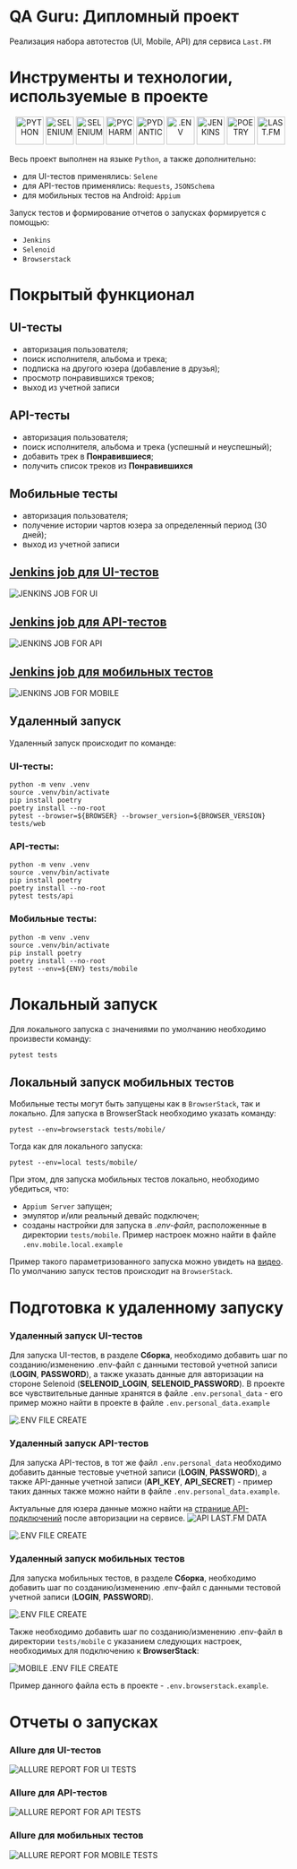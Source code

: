 # QA Guru: Дипломный проект
Реализация набора автотестов (UI, Mobile, API) для сервиса <code>Last.FM</code>

# Инструменты и технологии, используемые в проекте
<p align="center">
<a href="https://www.python.org/"><img src="files/readme_images/python.svg" width="50" height="50"  alt="PYTHON"/></a>
<a href="https://www.selenium.dev/"><img src="files/readme_images/selenium.svg" width="50" height="50"  alt="SELENIUM"/></a>
<a href="https://docs.pytest.org/en/"><img src="files/readme_images/pytest.svg" width="50" height="50"  alt="SELENIUM"/></a>
<a href="https://www.jetbrains.com/ru-ru/pycharm/"><img src="files/readme_images/pycharm.svg" width="50" height="50"  alt="PYCHARM"/></a>
<a href="https://docs.pydantic.dev/latest/"><img src="files/readme_images/pydantic.svg" width="50" height="50"  alt="PYDANTIC"/></a>
<a href="https://pypi.org/project/python-dotenv/"><img src="files/readme_images/dotenv.svg" width="50" height="50"  alt=".ENV"/></a>
<a href="https://www.jenkins.io/"><img src="files/readme_images/jenkins.svg" width="50" height="50"  alt="JENKINS"/></a>
<a href="https://python-poetry.org/"><img src="files/readme_images/poetry.svg" width="50" height="50"  alt="POETRY"/></a>
<a href="https://www.last.fm/api"><img src="files/readme_images/lastdotfm.svg" width="50" height="50"  alt="LAST.FM"/></a>
</p>

Весь проект выполнен на языке <code>Python</code>, а также дополнительно:
 - для UI-тестов применялись: <code>Selene</code>
 - для API-тестов применялись: <code>Requests</code>, <code>JSONSchema</code>
 - для мобильных тестов на Android: <code>Appium</code>

Запуск тестов и формирование отчетов о запусках формируется с помощью:
 - <code>Jenkins</code>
 - <code>Selenoid</code>
 - <code>Browserstack</code>

# Покрытый функционал

## UI-тесты

 - авторизация пользователя;
 - поиск исполнителя, альбома и трека;
 - подписка на другого юзера (добавление в друзья);
 - просмотр понравившихся треков;
 - выход из учетной записи

## API-тесты
 - авторизация пользователя;
 - поиск исполнителя, альбома и трека (успешный и неуспешный);
 - добавить трек в **Понравившиеся**;
 - получить список треков из **Понравившихся**

## Мобильные тесты
 - авторизация пользователя;
 - получение истории чартов юзера за определенный период (30 дней);
 - выход из учетной записи

## <a href='https://jenkins.autotests.cloud/job/marcelinleen_UI_diploma_project/'>Jenkins job для UI-тестов</a>
<img src="files/readme_images/jenkins_job_ui.jpg" alt="JENKINS JOB FOR UI"/></a>

## <a href='https://jenkins.autotests.cloud/job/marcelinleen_API_diploma_project/'>Jenkins job для API-тестов</a>
<img src="files/readme_images/jenkins_job_api.jpg" alt="JENKINS JOB FOR API"/></a>

## <a href='https://jenkins.autotests.cloud/job/marcelinleen_mobile_diploma_project/'>Jenkins job для мобильных тестов</a>
<img src="files/readme_images/jenkins_job_mobile.jpg" alt="JENKINS JOB FOR MOBILE"/></a>

## Удаленный запуск
Удаленный запуск происходит по команде:

### UI-тесты:
```
python -m venv .venv
source .venv/bin/activate
pip install poetry
poetry install --no-root
pytest --browser=${BROWSER} --browser_version=${BROWSER_VERSION} tests/web
```

### API-тесты:
```
python -m venv .venv
source .venv/bin/activate
pip install poetry
poetry install --no-root
pytest tests/api
```

### Мобильные тесты:
```
python -m venv .venv
source .venv/bin/activate
pip install poetry
poetry install --no-root
pytest --env=${ENV} tests/mobile
```

# Локальный запуск
Для локального запуска с значениями по умолчанию необходимо произвести команду:
```
pytest tests
```

## Локальный запуск мобильных тестов

Мобильные тесты могут быть запущены как в <code>BrowserStack</code>, так и локально. 
Для запуска в BrowserStack необходимо указать команду:
```
pytest --env=browserstack tests/mobile/
```

Тогда как для локального запуска:
```
pytest --env=local tests/mobile/
```

При этом, для запуска мобильных тестов локально, необходимо убедиться, что:
 - <code>Appium Server</code> запущен;
 - эмулятор и/или реальный девайс подключен;
 - созданы настройки для запуска в _.env-файл_, расположенные в директории <code>tests/mobile</code>. Пример настроек можно найти в файле <code>.env.mobile.local.example</code>

Пример такого параметризованного запуска можно увидеть на <a href="https://www.loom.com/share/a35e74b30d6a4edf976cac0692f16e62?sid=eb825c54-55ef-4223-8cda-25e3dbe1f011">видео</a>.
По умолчанию запуск тестов происходит на <code>BrowserStack</code>.

# Подготовка к удаленному запуску
### Удаленный запуск UI-тестов
Для запуска UI-тестов, в разделе **Сборка**, необходимо добавить шаг по созданию/изменению .env-файл с данными тестовой учетной записи (**LOGIN**, **PASSWORD**), а также указать данные для авторизации на стороне Selenoid (**SELENOID_LOGIN**, **SELENOID_PASSWORD**).
В проекте все чувствительные данные хранятся в файле <code>.env.personal_data</code> - его пример можно найти в проекте в файле <code>.env.personal_data.example</code>

<img src="files/readme_images/env_setting.jpg" alt=".ENV FILE CREATE"/></a>

### Удаленный запуск API-тестов
Для запуска API-тестов, в тот же файл <code>.env.personal_data</code> необходимо добавить данные тестовые учетной записи (**LOGIN**, **PASSWORD**), а также API-данные учетной записи (**API_KEY**, **API_SECRET**) - пример таких данных также можно найти в файле <code>.env.personal_data.example</code>.

Актуальные для юзера данные можно найти на [странице API-подключений](https://www.last.fm/api/accounts) после авторизации на сервисе.
<img src="files/readme_images/api_data.jpg" alt="API LAST.FM DATA"/></a>

<img src="files/readme_images/env_setting.jpg" alt=".ENV FILE CREATE"/></a>

### Удаленный запуск мобильных тестов
Для запуска мобильных тестов, в разделе **Сборка**, необходимо добавить шаг по созданию/изменению .env-файл с данными тестовой учетной записи (**LOGIN**, **PASSWORD**).

<img src="files/readme_images/env_setting.jpg" alt=".ENV FILE CREATE"/></a>

Также необходимо добавить шаг по созданию/изменению .env-файл в директории <code>tests/mobile</code> с указанием следующих настроек, необходимых для подключению к **BrowserStack**:

<img src="files/readme_images/mobile_env.jpg" alt="MOBILE .ENV FILE CREATE"/></a>

Пример данного файла есть в проекте - <code>.env.browserstack.example</code>.

# Отчеты о запусках

### Allure для UI-тестов

<img src="files/readme_images/allure_report_ui.jpg" alt="ALLURE REPORT FOR UI TESTS"/></a>

### Allure для API-тестов

<img src="files/readme_images/allure_report_api.jpg" alt="ALLURE REPORT FOR API TESTS"/></a>

### Allure для мобильных тестов

<img src="files/readme_images/allure_report_mobile.jpg" alt="ALLURE REPORT FOR MOBILE TESTS"/></a>